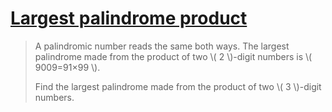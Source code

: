 # [Largest palindrome product](https://projecteuler.net/problem=4)

> A palindromic number reads the same both ways. The largest palindrome made from the product of two \\( 2 \\)-digit numbers is \\( 9009=91×99 \\).
> 
> Find the largest palindrome made from the product of two \\( 3 \\)-digit numbers.
